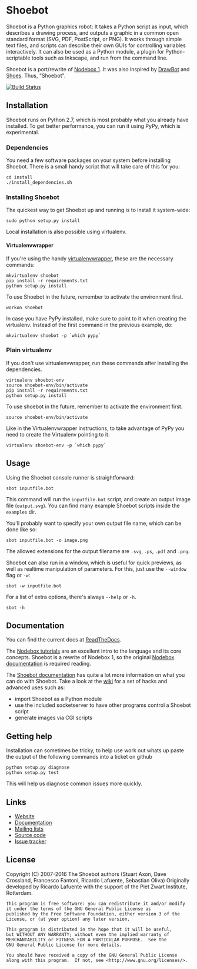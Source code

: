 Shoebot
=======

Shoebot is a Python graphics robot: It takes a Python script as input, which describes a drawing process, and outputs a graphic in a common open standard format (SVG, PDF, PostScript, or PNG). It works through simple text files, and scripts can describe their own GUIs for controlling variables interactively. It can also be used as a Python module, a plugin for Python-scriptable tools such as Inkscape, and run from the command line. 

Shoebot is a port/rewrite of [Nodebox 1](http://nodebox.net/code/index.php/Home). It was also inspired by [DrawBot](http://drawbot.com) and [Shoes](http://shoesrb.com/). Thus, "Shoebot".

[![Build Status](https://travis-ci.org/shoebot/shoebot.svg?branch=master)](https://travis-ci.org/shoebot/shoebot)

## Installation

Shoebot runs on Python 2.7, which is most probably what you already have installed. To get better performance, you can run it using PyPy, which is experimental.

### Dependencies

You need a few software packages on your system before installing Shoebot. There is a small handy script that will take care of this for you:

    cd install
    ./install_dependencies.sh

### Installing Shoebot

The quickest way to get Shoebot up and running is to install it system-wide:

    sudo python setup.py install
    
Local installation is also possible using virtualenv. 

#### Virtualenvwrapper

If you're using the handy [virtualenvwrapper](https://virtualenvwrapper.readthedocs.org/en/latest/), these are the necessary commands:

    mkvirtualenv shoebot
    pip install -r requirements.txt
    python setup.py install

To use Shoebot in the future, remember to activate the environment first.
    
    workon shoebot

In case you have PyPy installed, make sure to point to it when creating the virtualenv. Instead of the first command in the previous example, do:

    mkvirtualenv shoebot -p `which pypy`

### Plain virtualenv

If you don't use virtualenvwrapper, run these commands after installing the dependencies.

    virtualenv shoebot-env
    source shoebot-env/bin/activate
    pip install -r requirements.txt
    python setup.py install

To use shoebot in the future, remember to activate the environment first.

    source shoebot-env/bin/activate

Like in the Virtualenvwrapper instructions, to take advantage of PyPy you need to create the Virtualenv pointing to it.

    virtualenv shoebot-env -p `which pypy`


## Usage

Using the Shoebot console runner is straightforward:

    sbot inputfile.bot

This command will run the `inputfile.bot` script, and create an output image
file (`output.svg`). You can find many example Shoebot scripts inside the `examples` dir.

You'll probably want to specify your own output file name, which can be done like so:

    sbot inputfile.bot -o image.png

The allowed extensions for the output filename are `.svg`, `.ps`, `.pdf` and `.png`.

Shoebot can also run in a window, which is useful for quick previews, as well
as realtime manipulation of parameters. For this, just use the `--window` flag or `-w`:

    sbot -w inputfile.bot

For a list of extra options, there's always `--help` or `-h`.

    sbot -h


## Documentation

You can find the current docs at [ReadTheDocs](http://shoebot.readthedocs.org/).

The [Nodebox tutorials](http://nodebox.net/code/index.php/Tutorial) are an excellent intro to the language and its core concepts. Shoebot is a rewrite of Nodebox 1, so the original [Nodebox documentation](https://www.nodebox.net/code/index.php/Reference) is required reading.

The [Shoebot documentation](http://shoebot.readthedocs.org) has quite a lot more information on what you can do with Shoebot. Take a look at the [wiki](https://github.com/shoebot/shoebot/wiki) for a set of hacks and advanced uses such as:

  * import Shoebot as a Python module
  * use the included socketserver to have other programs control a Shoebot script
  * generate images via CGI scripts


## Getting help

Installation can sometimes be tricky, to help use work out whats up paste the output
of the following commands into a ticket on github

    python setup.py diagnose
    python setup.py test

This will help us diagnose common issues more quickly.


Links
-----

  * [Website](http://shoebot.net)
  * [Documentation](http://shoebot.readthedocs.org)
  * [Mailing lists](http://tinkerhouse.net/shoebot/devel)
  * [Source code](http://github.com/shoebot/shoebot)
  * [Issue tracker](http://github.com/shoebot/shoebot/issues)


License
-------

Copyright (C) 2007-2016 The Shoebot authors (Stuart Axon, Dave Crossland, Francesco Fantoni, Ricardo Lafuente, Sebastian Oliva)
Originally developed by Ricardo Lafuente with the support of the Piet Zwart Institute, Rotterdam.

    This program is free software: you can redistribute it and/or modify
    it under the terms of the GNU General Public License as
    published by the Free Software Foundation, either version 3 of the
    License, or (at your option) any later version.

    This program is distributed in the hope that it will be useful,
    but WITHOUT ANY WARRANTY; without even the implied warranty of
    MERCHANTABILITY or FITNESS FOR A PARTICULAR PURPOSE.  See the
    GNU General Public License for more details.

    You should have received a copy of the GNU General Public License
    along with this program.  If not, see <http://www.gnu.org/licenses/>.


